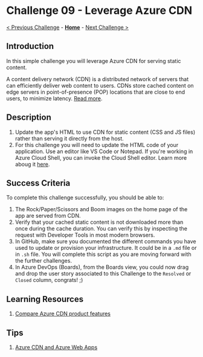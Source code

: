 # Challenge 09 - Leverage Azure CDN

[< Previous Challenge](./Challenge-08.md) - **[Home](../README.md)** - [Next Challenge >](./Challenge-10.md)

## Introduction

In this simple challenge you will leverage Azure CDN for serving static content.

A content delivery network (CDN) is a distributed network of servers that can efficiently deliver web content to users. CDNs store cached content on edge servers in point-of-presence (POP) locations that are close to end users, to minimize latency. [Read more](https://docs.microsoft.com/en-us/azure/cdn/cdn-overview).

## Description

1. Update the app's HTML to use CDN for static content (CSS and JS files) rather than serving it directly from the host.
1. For this challenge you will need to update the HTML code of your application. Use an editor like VS Code or Notepad. If you're working in Azure Cloud Shell, you can invoke the Cloud Shell editor. Learn more aboug it [here](https://azure.microsoft.com/en-us/blog/cloudshelleditor/).

## Success Criteria

To complete this challenge successfully, you should be able to:

1. The Rock/Paper/Scissors and Boom images on the home page of the app are served from CDN.
1. Verify that your cached static content is not downloaded more than once during the cache duration. You can verify this by inspecting the request with Developer Tools in most modern browsers.
1. In GitHub, make sure you documented the different commands you have used to update or provision your infrastructure. It could be in a `.md` file or in `.sh` file. You will complete this script as you are moving forward with the further challenges.
1. In Azure DevOps (Boards), from the Boards view, you could now drag and drop the user story associated to this Challenge to the `Resolved` or `Closed` column, congrats! ;)

## Learning Resources

1. [Compare Azure CDN product features](https://docs.microsoft.com/en-us/azure/cdn/cdn-features)

## Tips

1. [Azure CDN and Azure Web Apps](https://docs.microsoft.com/en-us/azure/cdn/cdn-add-to-web-app)
